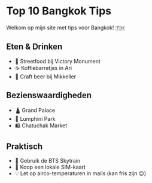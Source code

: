 # Top 10 Bangkok Tips

Welkom op mijn site met tips voor Bangkok! 🇹🇭

## Eten & Drinken
- 🍜 Streetfood bij Victory Monument
- ☕ Koffiebarretjes in Ari
- 🍻 Craft beer bij Mikkeller

## Bezienswaardigheden
- 🛕 Grand Palace
- 🌳 Lumphini Park
- 🛍️ Chatuchak Market

## Praktisch
- 🚆 Gebruik de BTS Skytrain
- 📱 Koop een lokale SIM-kaart
- 💡 Let op airco-temperaturen in malls (kan fris zijn 😉)
